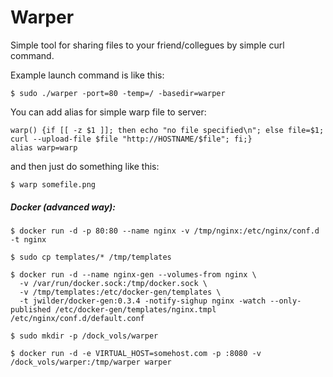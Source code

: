 # Warper

Simple tool for sharing files to your friend/collegues by simple curl command.

Example launch command is like this:

```$ sudo ./warper -port=80 -temp=/ -basedir=warper```

You can add alias for simple warp file to server:
```
warp() {if [[ -z $1 ]]; then echo "no file specified\n"; else file=$1; curl --upload-file $file "http://HOSTNAME/$file"; fi;}
alias warp=warp
```
and then just do something like this:

```$ warp somefile.png```


##### Docker (advanced way):
```
$ docker run -d -p 80:80 --name nginx -v /tmp/nginx:/etc/nginx/conf.d -t nginx

$ sudo cp templates/* /tmp/templates

$ docker run -d --name nginx-gen --volumes-from nginx \
  -v /var/run/docker.sock:/tmp/docker.sock \
  -v /tmp/templates:/etc/docker-gen/templates \
  -t jwilder/docker-gen:0.3.4 -notify-sighup nginx -watch --only-published /etc/docker-gen/templates/nginx.tmpl /etc/nginx/conf.d/default.conf

$ sudo mkdir -p /dock_vols/warper

$ docker run -d -e VIRTUAL_HOST=somehost.com -p :8080 -v /dock_vols/warper:/tmp/warper warper
```
